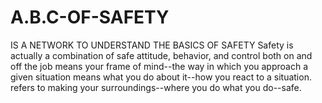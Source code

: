 # A.B.C-OF-SAFETY
IS A NETWORK TO UNDERSTAND THE BASICS OF SAFETY
Safety is actually a combination of safe attitude, behavior, and control both on and off the job means your frame of mind--the way in which you approach a given situation means what you do about it--how you react to a situation. refers to making your surroundings--where you do what you do--safe.
